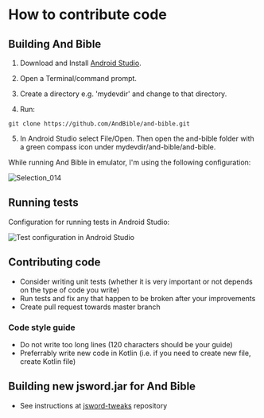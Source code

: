 # How to contribute code

## Building And Bible

1. Download and Install [Android Studio](http://developer.android.com/sdk).
2. Open a Terminal/command prompt.
3. Create a directory e.g. 'mydevdir' and change to that directory.

4. Run:
```
git clone https://github.com/AndBible/and-bible.git 
```

5. In Android Studio select File/Open.  Then open the and-bible folder with a green compass icon under mydevdir/and-bible/and-bible.

While running And Bible in emulator, I'm using the following configuration:

![Selection_014](https://user-images.githubusercontent.com/5811789/56358437-42595080-61e7-11e9-98a5-4cf5903049c3.png)

## Running tests

Configuration for running tests in Android Studio:

![Test configuration in Android Studio](https://user-images.githubusercontent.com/5811789/48984311-c4df5780-f102-11e8-937b-c5d438b79629.png)

## Contributing code

- Consider writing unit tests (whether it is very important or not depends on the type of code you write)
- Run tests and fix any that happen to be broken after your improvements
- Create pull request towards master branch

### Code style guide

- Do not write too long lines (120 characters should be your guide)
- Preferrably write new code in Kotlin (i.e. if you need to create new file, create Kotlin file) 

## Building new jsword.jar for And Bible
- See instructions at [jsword-tweaks](https://github.com/AndBible/jsword-tweaks) repository